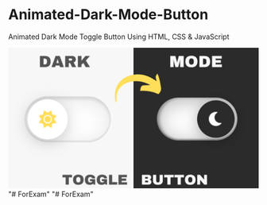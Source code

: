 # Animated-Dark-Mode-Button
Animated Dark Mode Toggle Button Using HTML, CSS &amp; JavaScript

![Screenshot](Miniatura.png)
"# ForExam" 
"# ForExam" 
